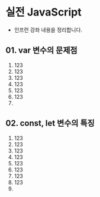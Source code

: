 # 실전 JavaScript
* 인프런 강좌 내용을 정리합니다.

## 01. var 변수의 문제점
1. 123
2. 123
3. 123
4. 123
5. 123
6. 123
7. 

## 02. const, let 변수의 특징
1. 123
2. 123
3. 123
4. 123
5. 123
6. 123
7. 123
8. 123
9. 
